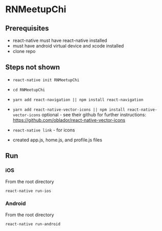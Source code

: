 # RNMeetupChi

## Prerequisites
* react-native must have react-native installed
* must have android virtual device and xcode installed
* clone repo

## Steps not shown
* `react-native init RNMeetupChi`
* `cd RNMeetupChi` 
* `yarn add react-navigation || npm install react-navigation`
* `yarn add react-native-vector-icons || npm install react-native-vector-icons` optional - see their github for further instructions: https://github.com/oblador/react-native-vector-icons
* `react-native link` - for icons

* created app.js, home.js, and profile.js files

## Run
### iOS
From the root directory
```shell
react-native run-ios
```

### Android
From the root directory
```shell
react-native run-android
```
